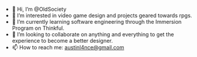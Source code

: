- 👋 Hi, I’m @OldSociety
- 👀 I’m interested in video game design and projects geared towards rpgs.
- 🌱 I’m currently learning software engineering through the Immersion Program on Thinkful.
- 💞️ I’m looking to collaborate on anything and everything to get the experience to become a better designer.
- 📫 How to reach me: austinl4nce@gmail.com

<!---
OldSociety/OldSociety is a ✨ special ✨ repository because its `README.md` (this file) appears on your GitHub profile.
You can click the Preview link to take a look at your changes.
--->
